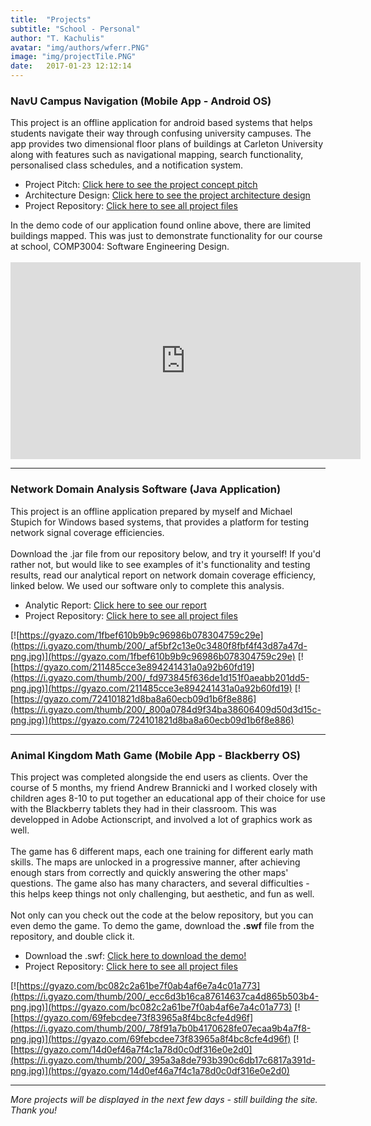 ```yaml
---
title:  "Projects"
subtitle: "School - Personal"
author: "T. Kachulis"
avatar: "img/authors/wferr.PNG"
image: "img/projectTile.PNG"
date:   2017-01-23 12:12:14
---
```


### NavU Campus Navigation (Mobile App - Android OS)
<body>This project is an offline application for android based systems that helps students navigate their way through confusing university campuses. The app provides two dimensional floor plans of buildings at Carleton University along with features such as navigational mapping, search functionality, personalised class schedules, and a notification system. </body>

* Project Pitch: <a href="https://github.com/TedKachulis/Files/blob/master/COMP3004-d1_NavU.pdf"><ins>Click here to see the project concept pitch</ins></a>
* Architecture Design: <a href="https://github.com/TedKachulis/Files/blob/master/comp3004-d3_NavU%20(1).pdf"><ins>Click here to see the project architecture design</ins></a>
* Project Repository: <a href="https://github.com/TheBearCode/NavU"><ins>Click here to see all project files</ins></a>

<body>
In the demo code of our application found online above, there are limited buildings mapped. This was just to demonstrate functionality for our course at school, COMP3004: Software Engineering Design. <br><br>
</body>
<iframe width="560" height="315" src="https://www.youtube.com/embed/qjlBw7v1oaQ" frameborder="0" allowfullscreen></iframe>

---------------------------------------------------------

### Network Domain Analysis Software (Java Application)
<body>This project is an offline application prepared by myself and Michael Stupich for Windows based systems, that provides a platform for testing network signal coverage efficiencies. <br><br>Download the .jar file from our repository below, and try it yourself! If you'd rather not, but would like to see examples of it's functionality and testing results, read our analytical report on network domain coverage efficiency, linked below. We used our software only to complete this analysis.</body>

* Analytic Report: <a href="https://github.com/TedKachulis/COMP3203-Final-Project/blob/master/COMP3203_FINAL_TK_MS.pdf"><ins>Click here to see our report</ins></a>
* Project Repository: <a href="https://github.com/TedKachulis/COMP3203-Final-Project"><ins>Click here to see all project files</ins></a>

[![https://gyazo.com/1fbef610b9b9c96986b078304759c29e](https://i.gyazo.com/thumb/200/_af5bf2c13e0c3480f8fbf4f43d87a47d-png.jpg)](https://gyazo.com/1fbef610b9b9c96986b078304759c29e)
[![https://gyazo.com/211485cce3e894241431a0a92b60fd19](https://i.gyazo.com/thumb/200/_fd973845f636de1d151f0aeabb201dd5-png.jpg)](https://gyazo.com/211485cce3e894241431a0a92b60fd19)
[![https://gyazo.com/724101821d8ba8a60ecb09d1b6f8e886](https://i.gyazo.com/thumb/200/_800a0784d9f34ba38606409d50d3d15c-png.jpg)](https://gyazo.com/724101821d8ba8a60ecb09d1b6f8e886)

---------------------------------------------------------

### Animal Kingdom Math Game (Mobile App - Blackberry OS)
<body>This project was completed alongside the end users as clients. Over the course of 5 months, my friend Andrew Brannicki and I worked closely with children ages 8-10 to put together an educational app of their choice for use with the Blackberry tablets they had in their classroom. This was developped in Adobe Actionscript, and involved a lot of graphics work as well. <br><br>The game has 6 different maps, each one training for different early math skills. The maps are unlocked in a progressive manner, after achieving enough stars from correctly and quickly answering the other maps' questions. The game also has many characters, and several difficulties - this helps keep things not only challenging, but aesthetic, and fun as well. <br><br>Not only can you check out the code at the below repository, but you can even demo the game. To demo the game, download the <strong>.swf</strong> file from the repository, and double click it.</body>

* Download the .swf: <a href="https://github.com/TedKachulis/Animal-Kingdom-MATH-GAME-APP-FOR-BLACKBERRY-/blob/master/Animal%20Kingdom/AnimalKingdomv1.swf"><ins>Click here to download the demo!</ins></a>
* Project Repository: <a href="https://github.com/TedKachulis/Animal-Kingdom-MATH-GAME-APP-FOR-BLACKBERRY-"><ins>Click here to see all project files</ins></a>

[![https://gyazo.com/bc082c2a61be7f0ab4af6e7a4c01a773](https://i.gyazo.com/thumb/200/_ecc6d3b16ca87614637ca4d865b503b4-png.jpg)](https://gyazo.com/bc082c2a61be7f0ab4af6e7a4c01a773)
[![https://gyazo.com/69febcdee73f83965a8f4bc8cfe4d96f](https://i.gyazo.com/thumb/200/_78f91a7b0b4170628fe07ecaa9b4a7f8-png.jpg)](https://gyazo.com/69febcdee73f83965a8f4bc8cfe4d96f)
[![https://gyazo.com/14d0ef46a7f4c1a78d0c0df316e0e2d0](https://i.gyazo.com/thumb/200/_395a3a8de793b390c6db17c6817a391d-png.jpg)](https://gyazo.com/14d0ef46a7f4c1a78d0c0df316e0e2d0)

---------------------------------------------------------

*More projects will be displayed in the next few days - still building the site. Thank you!*
